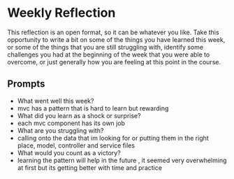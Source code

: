# Weekly Reflection
This reflection is an open format, so it can be whatever you like. Take this opportunity to write a bit on some of the things you have learned this week, or some of the things that you are still struggling with, identify some challenges you had at the beginning of the week that you were able to overcome, or just generally how you are feeling at this point in the course.

## Prompts
- What went well this week?
- mvc has a pattern that is hard to learn but rewarding
- What did you learn as a shock or surprise?
- each mvc component has its own job
- What are you struggling with?
- calling onto the data that im looking for or putting them in the right place, model, controller and service files
- What would you count as a victory?
- learning the pattern will help in the future , it seemed very overwhelming at first but its getting better with time and practice
